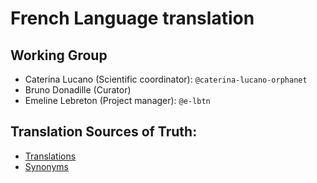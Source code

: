 # French Language translation

## Working Group

- Caterina Lucano (Scientific coordinator): `@caterina-lucano-orphanet`
- Bruno Donadille (Curator)
- Emeline Lebreton (Project manager): `@e-lbtn`

## Translation Sources of Truth:

- [Translations](https://github.com/obophenotype/hpo-translations/blob/main/babelon/hp-fr.babelon.tsv)
- [Synonyms](https://github.com/obophenotype/hpo-translations/blob/main/babelon/hp-fr.synonyms.tsv)

